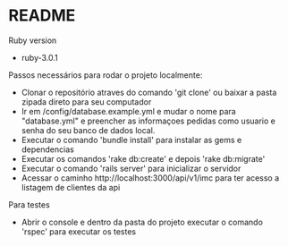 # README

Ruby version
   * ruby-3.0.1

Passos necessários para rodar o projeto localmente:

* Clonar o repositório atraves do comando 'git clone' ou baixar a pasta zipada direto para seu computador
* Ir em /config/database.example.yml e mudar o nome para "database.yml" e preencher as informaçoes pedidas como usuario e senha do seu banco de dados local.
* Executar o comando 'bundle install' para instalar as gems e dependencias
* Executar os comandos 'rake db:create' e depois 'rake db:migrate'
* Executar o comando 'rails server' para inicializar o servidor
* Acessar o caminho http://localhost:3000/api/v1/imc para ter acesso a listagem de clientes da api

Para testes

* Abrir o console e dentro da pasta do projeto executar o comando 'rspec' para executar os testes
